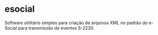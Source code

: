 # esocial

Software utilitário simples para criação de arquivos XML no padrão do e-Social para transmissão de eventos S-2220.
